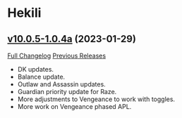 # Hekili

## [v10.0.5-1.0.4a](https://github.com/Hekili/hekili/tree/v10.0.5-1.0.4a) (2023-01-29)
[Full Changelog](https://github.com/Hekili/hekili/compare/v10.0.5-1.0.4...v10.0.5-1.0.4a) [Previous Releases](https://github.com/Hekili/hekili/releases)

- DK updates.  
- Balance update.  
- Outlaw and Assassin updates.  
- Guardian priority update for Raze.  
- More adjustments to Vengeance to work with toggles.  
- More work on Vengeance phased APL.  
